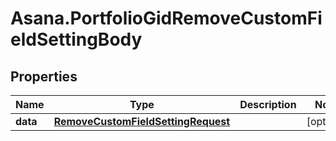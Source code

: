 # Asana.PortfolioGidRemoveCustomFieldSettingBody

## Properties
Name | Type | Description | Notes
------------ | ------------- | ------------- | -------------
**data** | [**RemoveCustomFieldSettingRequest**](RemoveCustomFieldSettingRequest.md) |  | [optional] 
